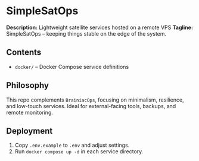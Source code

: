 # SimpleSatOps

**Description:** Lightweight satellite services hosted on a remote VPS
**Tagline:** SimpleSatOps – keeping things stable on the edge of the system.

## Contents

- `docker/` – Docker Compose service definitions

## Philosophy

This repo complements `BrainiacOps`, focusing on minimalism, resilience, and low-touch services. Ideal for external-facing tools, backups, and remote monitoring.

## Deployment

1. Copy `.env.example` to `.env` and adjust settings.
2. Run `docker compose up -d` in each service directory.
